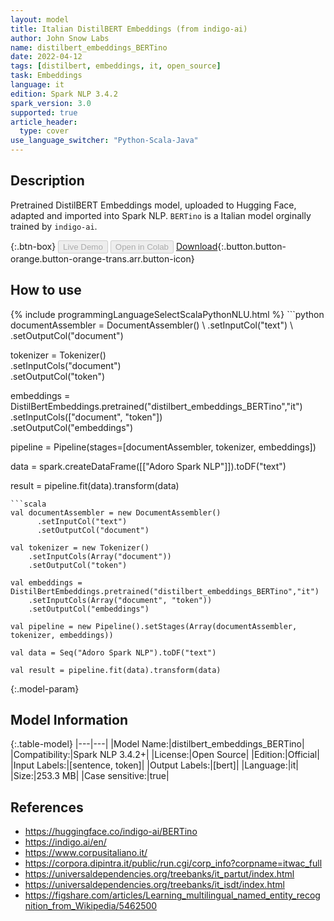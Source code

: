 ```yaml
---
layout: model
title: Italian DistilBERT Embeddings (from indigo-ai)
author: John Snow Labs
name: distilbert_embeddings_BERTino
date: 2022-04-12
tags: [distilbert, embeddings, it, open_source]
task: Embeddings
language: it
edition: Spark NLP 3.4.2
spark_version: 3.0
supported: true
article_header:
  type: cover
use_language_switcher: "Python-Scala-Java"
---
```


## Description

Pretrained DistilBERT Embeddings model, uploaded to Hugging Face, adapted and imported into Spark NLP. `BERTino` is a Italian model orginally trained by `indigo-ai`.

{:.btn-box}
<button class="button button-orange" disabled>Live Demo</button>
<button class="button button-orange" disabled>Open in Colab</button>
[Download](https://s3.amazonaws.com/auxdata.johnsnowlabs.com/public/models/distilbert_embeddings_BERTino_it_3.4.2_3.0_1649783809783.zip){:.button.button-orange.button-orange-trans.arr.button-icon}

## How to use



<div class="tabs-box" markdown="1">
{% include programmingLanguageSelectScalaPythonNLU.html %}
```python
documentAssembler = DocumentAssembler() \
    .setInputCol("text") \
    .setOutputCol("document")

tokenizer = Tokenizer() \
    .setInputCols("document") \
    .setOutputCol("token")
  
embeddings = DistilBertEmbeddings.pretrained("distilbert_embeddings_BERTino","it") \
    .setInputCols(["document", "token"]) \
    .setOutputCol("embeddings")
    
pipeline = Pipeline(stages=[documentAssembler, tokenizer, embeddings])

data = spark.createDataFrame([["Adoro Spark NLP"]]).toDF("text")

result = pipeline.fit(data).transform(data)
```
```scala
val documentAssembler = new DocumentAssembler() 
      .setInputCol("text") 
      .setOutputCol("document")
 
val tokenizer = new Tokenizer() 
    .setInputCols(Array("document"))
    .setOutputCol("token")

val embeddings = DistilBertEmbeddings.pretrained("distilbert_embeddings_BERTino","it") 
    .setInputCols(Array("document", "token")) 
    .setOutputCol("embeddings")

val pipeline = new Pipeline().setStages(Array(documentAssembler, tokenizer, embeddings))

val data = Seq("Adoro Spark NLP").toDF("text")

val result = pipeline.fit(data).transform(data)
```
</div>

{:.model-param}
## Model Information

{:.table-model}
|---|---|
|Model Name:|distilbert_embeddings_BERTino|
|Compatibility:|Spark NLP 3.4.2+|
|License:|Open Source|
|Edition:|Official|
|Input Labels:|[sentence, token]|
|Output Labels:|[bert]|
|Language:|it|
|Size:|253.3 MB|
|Case sensitive:|true|

## References

- https://huggingface.co/indigo-ai/BERTino
- https://indigo.ai/en/
- https://www.corpusitaliano.it/
- https://corpora.dipintra.it/public/run.cgi/corp_info?corpname=itwac_full
- https://universaldependencies.org/treebanks/it_partut/index.html
- https://universaldependencies.org/treebanks/it_isdt/index.html
- https://figshare.com/articles/Learning_multilingual_named_entity_recognition_from_Wikipedia/5462500